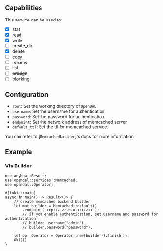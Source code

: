## Capabilities

This service can be used to:

- [x] stat
- [x] read
- [x] write
- [ ] create_dir
- [x] delete
- [ ] copy
- [ ] rename
- [ ] ~~list~~
- [ ] ~~presign~~
- [ ] blocking

## Configuration

- `root`: Set the working directory of `OpenDAL`
- `username`: Set the username for authentication.
- `password`: Set the password for authentication.
- `endpoint`: Set the network address of memcached server
- `default_ttl`: Set the ttl for memcached service.

You can refer to [`MemcachedBuilder`]'s docs for more information

## Example

### Via Builder

```rust,no_run
use anyhow::Result;
use opendal::services::Memcached;
use opendal::Operator;

#[tokio::main]
async fn main() -> Result<()> {
    // create memcached backend builder
    let mut builder = Memcached::default()
        .endpoint("tcp://127.0.0.1:11211");
        // if you enable authentication, set username and password for authentication
        // builder.username("admin")
        // builder.password("password");

    let op: Operator = Operator::new(builder)?.finish();
    Ok(())
}
```
